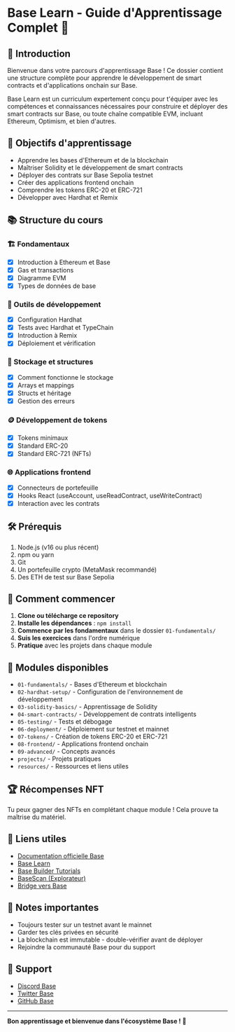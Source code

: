 # Base Learn - Guide d'Apprentissage Complet 🚀

## 📖 Introduction

Bienvenue dans votre parcours d'apprentissage Base ! Ce dossier contient une structure complète pour apprendre le développement de smart contracts et d'applications onchain sur Base.

Base Learn est un curriculum expertement conçu pour t'équiper avec les compétences et connaissances nécessaires pour construire et déployer des smart contracts sur Base, ou toute chaîne compatible EVM, incluant Ethereum, Optimism, et bien d'autres.

## 🎯 Objectifs d'apprentissage

- Apprendre les bases d'Ethereum et de la blockchain
- Maîtriser Solidity et le développement de smart contracts
- Déployer des contrats sur Base Sepolia testnet
- Créer des applications frontend onchain
- Comprendre les tokens ERC-20 et ERC-721
- Développer avec Hardhat et Remix

## 📚 Structure du cours

### 🏗️ Fondamentaux
- [x] Introduction à Ethereum et Base
- [x] Gas et transactions
- [x] Diagramme EVM
- [x] Types de données de base

### 🔧 Outils de développement
- [x] Configuration Hardhat
- [x] Tests avec Hardhat et TypeChain
- [x] Introduction à Remix
- [x] Déploiement et vérification

### 💾 Stockage et structures
- [x] Comment fonctionne le stockage
- [x] Arrays et mappings
- [x] Structs et héritage
- [x] Gestion des erreurs

### 🪙 Développement de tokens
- [x] Tokens minimaux
- [x] Standard ERC-20
- [x] Standard ERC-721 (NFTs)

### 🌐 Applications frontend
- [x] Connecteurs de portefeuille
- [x] Hooks React (useAccount, useReadContract, useWriteContract)
- [x] Interaction avec les contrats

## 🛠️ Prérequis

1. Node.js (v16 ou plus récent)
2. npm ou yarn
3. Git
4. Un portefeuille crypto (MetaMask recommandé)
5. Des ETH de test sur Base Sepolia

## 🚀 Comment commencer

1. **Clone ou télécharge ce repository**
2. **Installe les dépendances** : `npm install`
3. **Commence par les fondamentaux** dans le dossier `01-fundamentals/`
4. **Suis les exercices** dans l'ordre numérique
5. **Pratique** avec les projets dans chaque module

## 📖 Modules disponibles

- `01-fundamentals/` - Bases d'Ethereum et blockchain
- `02-hardhat-setup/` - Configuration de l'environnement de développement
- `03-solidity-basics/` - Apprentissage de Solidity
- `04-smart-contracts/` - Développement de contrats intelligents
- `05-testing/` - Tests et débogage
- `06-deployment/` - Déploiement sur testnet et mainnet
- `07-tokens/` - Création de tokens ERC-20 et ERC-721
- `08-frontend/` - Applications frontend onchain
- `09-advanced/` - Concepts avancés
- `projects/` - Projets pratiques
- `resources/` - Ressources et liens utiles

## 🏆 Récompenses NFT

Tu peux gagner des NFTs en complétant chaque module ! Cela prouve ta maîtrise du matériel.

## 🔗 Liens utiles

- [Documentation officielle Base](https://docs.base.org/)
- [Base Learn](https://docs.base.org/learn/welcome/)
- [Base Builder Tutorials](https://docs.base.org/)
- [BaseScan (Explorateur)](https://basescan.org/)
- [Bridge vers Base](https://bridge.base.org/)

## 📝 Notes importantes

- Toujours tester sur un testnet avant le mainnet
- Garder tes clés privées en sécurité
- La blockchain est immutable - double-vérifier avant de déployer
- Rejoindre la communauté Base pour du support

## 🤝 Support

- [Discord Base](https://discord.gg/buildonbase)
- [Twitter Base](https://twitter.com/base)
- [GitHub Base](https://github.com/base)

---

**Bon apprentissage et bienvenue dans l'écosystème Base ! 🎉**